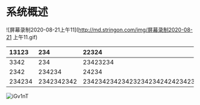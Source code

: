 # 系统概述

![屏幕录制2020-08-21上午11](http://md.stringon.com/img/屏幕录制2020-08-21 上午11.gif)

| 13123 | 234 | 22324 |
| :--- | :--- | :--- |
| 3342 | 234 | 23423234 |
| 2342 | 234234 | 24234 |
| 234234 | 2342342342 | 2342342342342323423424242342342 |

![iGv1nT](http://md.stringon.com/img/iGv1nT.png)

